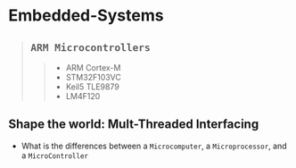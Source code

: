 # Embedded-Systems

> ## `ARM Microcontrollers`
>
> > - ARM Cortex-M
> > - STM32F103VC
> > - Keil5 TLE9879
> > - LM4F120

## Shape the world: Mult-Threaded Interfacing

<!-- ![ARM](/home/ap_tech/Pictures/Microcontroller.png) -->

- What is the differences between a `Microcomputer`, a `Microprocessor`, and a `MicroController`
